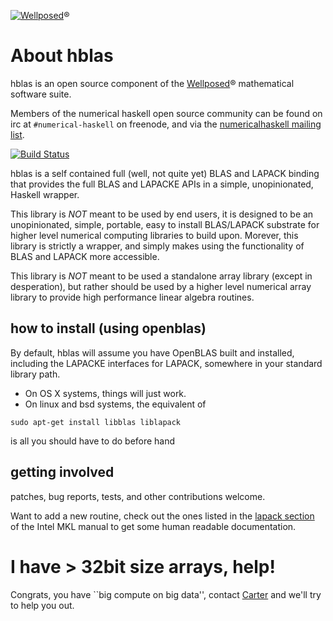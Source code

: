 [![Wellposed](http://wellposed.com/assets/mini.png)](http://www.wellposed.com)® 

# About hblas

hblas is an open source component of the [Wellposed](http://www.wellposed.com)® mathematical software suite. 

Members of the numerical haskell open source community can be found on irc at  `#numerical-haskell` on freenode, 
and via the [numericalhaskell mailing list](https://groups.google.com/forum/#!forum/numericalhaskell). 


[![Build Status](https://secure.travis-ci.org/wellposed/hblas.png?branch=master)](http://travis-ci.org/wellposed/hblas)


hblas is a self contained full (well, not quite yet) BLAS and LAPACK binding that provides the 
full BLAS and LAPACKE APIs in a simple, unopinionated, Haskell wrapper. 

This library is *NOT* meant to be used by end users, it is designed to be 
an unopinionated, simple, portable, easy to install BLAS/LAPACK substrate for higher level numerical
computing libraries to build upon. Morever, this library is strictly a wrapper,
and simply makes using the functionality of BLAS and LAPACK more accessible.

This library is *NOT* meant to be used a standalone array library (except in desperation),
but rather should be used by a higher level numerical array library to provide 
high performance linear algebra routines. 


## how to install (using openblas)
By default, hblas will assume you have OpenBLAS built and installed, including
the LAPACKE interfaces for LAPACK, somewhere in your standard library path.


* On OS X systems, things will just work.
* On linux and bsd systems, the equivalent of 
```
sudo apt-get install libblas liblapack
```
is all you should have to do before hand

## getting involved
patches, bug reports, tests,  and other contributions welcome.

Want to add a new routine, check out the ones listed in the [lapack section](http://software.intel.com/sites/products/documentation/hpc/mkl/mklman/index.htm) of the Intel MKL manual to get some human
readable documentation.


# I have > 32bit size arrays, help!
Congrats, you have ``big compute on big data'', contact [Carter](http://www.wellposed.com)
and we'll try to help you out. 
